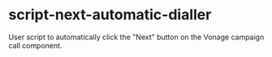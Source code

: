# script-next-automatic-dialler
User script to automatically click the "Next" button on the Vonage campaign call component.
